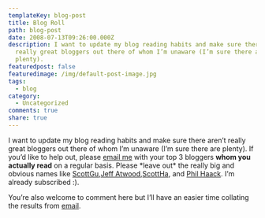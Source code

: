 ```yaml
---
templateKey: blog-post
title: Blog Roll
path: blog-post
date: 2008-07-13T09:26:00.000Z
description: I want to update my blog reading habits and make sure there aren’t
  really great bloggers out there of whom I’m unaware (I’m sure there are
  plenty).
featuredpost: false
featuredimage: /img/default-post-image.jpg
tags:
  - blog
category:
  - Uncategorized
comments: true
share: true
---
```

I want to update my blog reading habits and make sure there aren’t really great bloggers out there of whom I’m unaware (I’m sure there are plenty). If you’d like to help out, please [email me](http://stevesmithblog.com/contact) with your top 3 bloggers **whom you actually read** on a regular basis. Please \*leave out\* the really big and obvious names like [ScottGu](http://weblogs.asp.net/scottgu),[Jeff Atwood](http://codinghorror.com/),[ScottHa](http://www.hanselman.com/blog), and [Phil Haack](http://haacked.com/). I’m already subscribed :).

You’re also welcome to comment here but I’ll have an easier time collating the results from [email](http://stevesmithblog.com/contact).